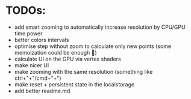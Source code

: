 
# TODOs:
- add smart zooming to automatically increase resolution by CPU/GPU time power
- better colors intervals
- optimise step without zoom to calculate only new points (some memoization could be enough :thinking:) 
- calculate UI on the GPU via vertex shaders
- make nicer UI
- make zooming with the same resolution (something like ctrl+"+"/cmd+"+")
- make reset + persistent state in the localstorage
- add better readme.md